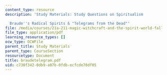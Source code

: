 ```yaml
---
content_type: resource
description: 'Study Materials: Study Questions on Spiritualism

  Braude''s Radical Spirits & "Telegrams from the Dead"'
file: /media/courses/21a-211-magic-witchcraft-and-the-spirit-world-fall-2003/c730f3420db9a07b0fdbecfcde78df05_braudetelegram.pdf
file_type: application/pdf
learning_resource_types: []
ocw_type: OCWFile
parent_title: Study Materials
parent_type: CourseSection
resourcetype: Document
title: braudetelegram.pdf
uid: c730f342-0db9-a07b-0fdb-ecfcde78df05
---
```

